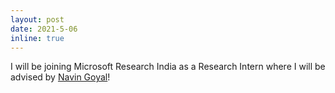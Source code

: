```yaml
---
layout: post
date: 2021-5-06
inline: true
---
```


I will be joining Microsoft Research India as a Research Intern where I will be advised by <a href="https://www.microsoft.com/en-us/research/people/navingo/" target="_blank">Navin Goyal</a>!